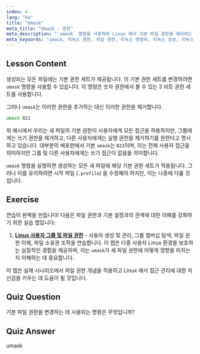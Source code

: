 ```yaml
---
index: 4
lang: "ko"
title: "Umask"
meta_title: "Umask - 권한"
meta_description: "`umask` 명령을 사용하여 Linux 에서 기본 파일 권한을 제어하는 방법을 배웁니다. 숫자 권한을 이해하고 새 파일 접근을 쉽게 관리하세요."
meta_keywords: "umask, 리눅스 권한, 파일 권한, 리눅스 명령어, 리눅스 초보, 리눅스 튜토리얼, 기본 권한"
---
```


## Lesson Content

생성되는 모든 파일에는 기본 권한 세트가 제공됩니다. 이 기본 권한 세트를 변경하려면 `umask` 명령을 사용할 수 있습니다. 이 명령은 숫자 권한에서 볼 수 있는 3 비트 권한 세트를 사용합니다.

그러나 `umask`는 이러한 권한을 추가하는 대신 이러한 권한을 제거합니다.

```bash
umask 021
```

위 예시에서 우리는 새 파일의 기본 권한이 사용자에게 모든 접근을 허용하지만, 그룹에게는 쓰기 권한을 제거하고, 다른 사용자에게는 실행 권한을 제거하기를 원한다고 명시하고 있습니다. 대부분의 배포판에서 기본 `umask`는 `022`이며, 이는 전체 사용자 접근을 의미하지만 그룹 및 다른 사용자에게는 쓰기 접근이 없음을 의미합니다.

`umask` 명령을 실행하면 생성하는 모든 새 파일에 해당 기본 권한 세트가 적용됩니다. 그러나 이를 유지하려면 시작 파일 (`.profile`) 을 수정해야 하지만, 이는 나중에 다룰 것입니다.

## Exercise

연습이 완벽을 만듭니다! 다음은 파일 권한과 기본 설정과의 관계에 대한 이해를 강화하기 위한 실습 랩입니다:

1. **[Linux 사용자 그룹 및 파일 권한](https://labex.io/ko/labs/linux-linux-user-group-and-file-permissions-18002)** - 사용자 생성 및 관리, 그룹 멤버십 탐색, 파일 권한 이해, 파일 소유권 조작을 연습합니다. 이 랩은 다중 사용자 Linux 환경을 보호하는 실질적인 경험을 제공하며, 이는 `umask`가 새 파일 권한에 어떻게 영향을 미치는지 이해하는 데 중요합니다.

이 랩은 실제 시나리오에서 파일 권한 개념을 적용하고 Linux 에서 접근 관리에 대한 자신감을 키우는 데 도움이 될 것입니다.

## Quiz Question

기본 파일 권한을 변경하는 데 사용되는 명령은 무엇입니까?

## Quiz Answer

umask
